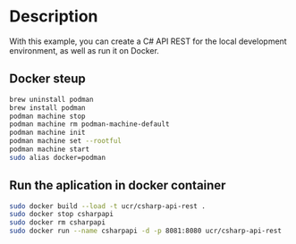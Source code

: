# Description
With this example, you can create a C# API REST for the local development environment, as well as run it on Docker.


## Docker steup
```bash
brew uninstall podman
brew install podman
podman machine stop
podman machine rm podman-machine-default
podman machine init
podman machine set --rootful
podman machine start
sudo alias docker=podman
```

## Run the aplication in docker container
```bash
sudo docker build --load -t ucr/csharp-api-rest .
sudo docker stop csharpapi                                     
sudo docker rm csharpapi                                       
sudo docker run --name csharpapi -d -p 8081:8080 ucr/csharp-api-rest 
```
